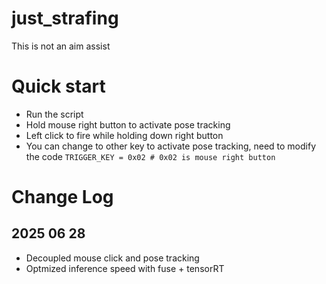 # just_strafing
This is not an aim assist

# Quick start
- Run the script
- Hold mouse right button to activate pose tracking
- Left click to fire while holding down right button
- You can change to other key to activate pose tracking, need to modify the code `TRIGGER_KEY = 0x02 # 0x02 is mouse right button`

# Change Log 
## 2025 06 28
- Decoupled mouse click and pose tracking
- Optmized inference speed with fuse + tensorRT
